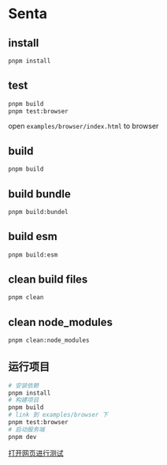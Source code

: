 # Senta

## install
```bash
pnpm install
```

## test
```bash
pnpm build
pnpm test:browser
```

open `examples/browser/index.html` to browser

## build
```bash
pnpm build
```

## build bundle
```bash
pnpm build:bundel
```

## build esm
```bash
pnpm build:esm
```

## clean build files
```bash
pnpm clean
```

## clean node_modules
```bash
pnpm clean:node_modules
```

## 运行项目

```bash
# 安装依赖
pnpm install
# 构建项目
pnpm build
# link 到 examples/browser 下
pnpm test:browser
# 启动服务端
pnpm dev

```
[打开网页进行测试](./examples/browser/error.html)
